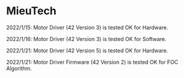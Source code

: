 # MieuTech

2022/1/15: Motor Driver (42 Version 3) is tested OK for Hardware. 

2022/1/16: Motor Driver (42 Version 3) is tested OK for Software.

2022/1/21: Motor Driver (42 Version 5) is tested OK for Hardware.

2022/1/21: Motor Driver Firmware (42 Version 2) is tested OK for FOC Algorithm. 